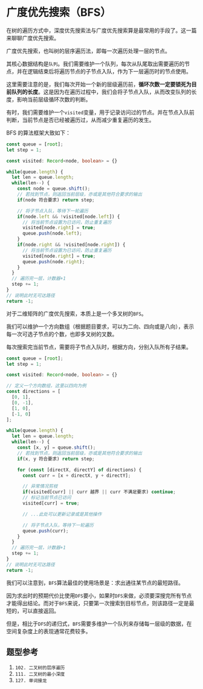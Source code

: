 # 广度优先搜索（BFS）

在树的遍历方式中，深度优先搜索法与广度优先搜索算是最常用的手段了。这一篇来聊聊广度优先搜索。

广度优先搜索，也叫树的层序遍历法，即每一次遍历处理一层的节点。

其核心数据结构是`队列`。我们需要维护一个队列，每次从队尾取出需要遍历的节点，并在逻辑结束后将遍历节点的子节点入队，作为下一层遍历时的节点使用。

这里需要注意的是，我们每次开始一个新的层级遍历前，**循环次数一定要锁死为目前队列的长度**。这是因为在遍历过程中，我们会将子节点入队，从而改变队列的长度，影响当前层级循环次数的判断。

有时，我们需要维护一个`visited`变量，用于记录访问过的节点。并在节点入队前判断，当前节点是否已经被遍历过，从而减少重复遍历的发生。

BFS 的算法框架大致如下：

```ts
const queue = [root];
let step = 1;

const visited: Record<node, boolean> = {}

while(queue.length) {
  let len = queue.length;
  while(len--) {
    const node = queue.shift();
    // 若找到节点，则返回当前层级，亦或是其他符合要求的输出
    if(node 符合要求) return step;

    // 将子节点入队，等待下一轮遍历
    if(node.left && !visited[node.left]) {
      // 将当前节点设置为已访问，防止重复遍历
      visited[node.right] = true;
      queue.push(node.left);
    }
    if(node.right && !visited[node.right]) {
      // 将当前节点设置为已访问，防止重复遍历
      visited[node.right] = true;
      queue.push(node.right);
    }
  }
  // 遍历完一层，计数器+1
  step += 1;
}
// 说明此时无可达路径
return -1;
```

对于二维矩阵的广度优先搜索，本质上是一个多叉树的`BFS`。

我们可以维护一个方向数组（根据题目要求，可以为二向、四向或是八向），表示每一次可选子节点的个数，也即多叉树的叉数。

每次搜索完当前节点，需要将子节点入队时，根据方向，分别入队所有子结果。

```ts
const queue = [root];
let step = 1;

const visited: Record<node, boolean> = {}

// 定义一个方向数组，这里以四向为例
const directions = [
  [0, 1],
  [0, -1],
  [1, 0],
  [-1, 0]
];

while(queue.length) {
  let len = queue.length;
  while(len--) {
    const [x, y] = queue.shift();
    // 若找到节点，则返回当前层级，亦或是其他符合要求的输出
    if(x, y 符合要求) return step;

    for (const [directX, directY] of directions) {
      const curr = [x + directX, y + directY];

      // 异常情况剪枝
      if(visited[curr] || curr 越界 || curr 不满足要求) continue;
      // 标记当前节点已访问
      visited[curr] = true;

      // ...此处可以更新记录或是其他操作

      // 将子节点入队，等待下一轮遍历
      queue.push(curr);
    }
  }
  // 遍历完一层，计数器+1
  step += 1;
}
// 说明此时无可达路径
return -1;
```

我们可以注意到，`BFS`算法最佳的使用场景是：求出通往某节点的最短路径。

因为求出时的预期代价比使用`DFS`要小，如果时`DFS`来做，必须要深搜完所有节点才能得出结论。而对于`BFS`来说，只要第一次搜索到目标节点，则该路径一定是最短的，可以直接返回。

但是，相比于`DFS`的递归式，`BFS`需要多维护一个队列来存储每一层级的数据，在空间复杂度上的表现通常花费较多。

## 题型参考

1. `102. 二叉树的层序遍历`
2. `111. 二叉树的最小深度`
3. `127. 单词接龙`
